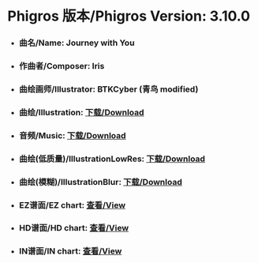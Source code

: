 
# Phigros 版本/Phigros Version:  3.10.0

- ### __曲名/Name:  Journey with You__

- ### __作曲者/Composer:  Iris__

- ### __曲绘画师/Illustrator:  BTKCyber (青鸟 modified)__

- ### __曲绘/Illustration:  [下载/Download](https://github.com/Po6647A/PAR/releases/download/3.10.0/1100.png)__

- ### __音频/Music:  [下载/Download](https://github.com/Po6647A/PAR/releases/download/3.10.0/1863.ogg)__

- ### __曲绘(低质量)/IllustrationLowRes:  [下载/Download](https://github.com/Po6647A/PAR/releases/download/3.10.0/1592.png)__

- ### __曲绘(模糊)/IllustrationBlur:  [下载/Download](https://github.com/Po6647A/PAR/releases/download/3.10.0/1346.png)__


- ### __EZ谱面/EZ chart:  [查看/View](./EZ.json/index.html)__

- ### __HD谱面/HD chart:  [查看/View](./HD.json/index.html)__

- ### __IN谱面/IN chart:  [查看/View](./IN.json/index.html)__
